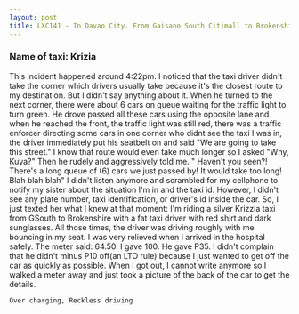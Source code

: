 ```yaml
---
layout: post
title: LXC141 - In Davao City. From Gaisano South Citimall to Brokenshire Hospital
---
```


### Name of taxi: Krizia

This incident happened around 4:22pm.
I noticed that the taxi driver didn't take the corner which drivers usually take because it's the closest route to my destination. But I didn't say anything about it. When he turned to the next corner, there were about 6 cars on queue waiting for the traffic light to turn green. He drove passed all these cars using the opposite lane and when he reached the front, the traffic light was still red, there was a traffic enforcer directing some cars in one corner who didnt see the taxi I was in, the driver immediately put his seatbelt on and said "We are going to take this street." I know that route would even take much longer so I asked "Why, Kuya?" Then he rudely and aggressively told me. " Haven't you seen?! There's a long queue of (6) cars we just passed by! It would take too long! Blah blah blah" I didn't listen anymore and scrambled for my cellphone to notify my sister about the situation I'm in and the taxi id. However, I didn't see any plate number, taxi identification, or driver's id inside the car. So, I just texted her what I knew at that moment: I'm riding a silver Krizzia taxi from GSouth to Brokenshire with a fat taxi driver with red shirt and dark sunglasses. All those times, the driver was driving roughly with me bouncing in my seat. I was very relieved when I arrived in the hospital safely. The meter said: 64.50. I gave 100. He gave P35. I didn't complain that he didn't minus P10 off(an LTO rule) because I just wanted to get off the car as quickly as possible. When I got out, I cannot write anymore so I walked a meter away and just took a picture of the back of the car to get the details.

```Over charging, Reckless driving```
